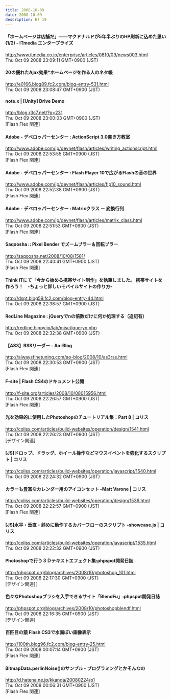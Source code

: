 ```yaml
---
title: 2008-10-09
date: 2008-10-09
description: B! 19
---
```


####  「ホームページは店舗だ」――マクドナルドが5年半ぶりのHP刷新に込めた思い (1/2) - ITmedia エンタープライズ
http://www.itmedia.co.jp/enterprise/articles/0810/09/news003.html<br>
Thu Oct 09 2008 23:09:11 GMT+0900 (JST)<br>


#### 20の優れたAjax効果*ホームページを作る人のネタ帳
http://e0166.blog89.fc2.com/blog-entry-531.html<br>
Thu Oct 09 2008 23:08:47 GMT+0900 (JST)<br>


#### note.x  |    [Unity] Drive Demo
http://blog.r3c7.net/?p=231<br>
Thu Oct 09 2008 23:00:03 GMT+0900 (JST)<br>
[Flash Flex 関連]


#### Adobe - デベロッパーセンター : ActionScript 3.0書き方教室
http://www.adobe.com/jp/devnet/flash/articles/writing_actionscript.html<br>
Thu Oct 09 2008 22:53:55 GMT+0900 (JST)<br>
[Flash Flex 関連]


#### Adobe - デベロッパーセンター : Flash Player 10で広がるFlashの音の世界
http://www.adobe.com/jp/devnet/flash/articles/flp10_sound.html<br>
Thu Oct 09 2008 22:52:38 GMT+0900 (JST)<br>
[Flash Flex 関連]


#### Adobe - デベロッパーセンター : Matrixクラス － 変換行列 
http://www.adobe.com/jp/devnet/flash/articles/matrix_class.html<br>
Thu Oct 09 2008 22:51:53 GMT+0900 (JST)<br>
[Flash Flex 関連]


#### Saqoosha :: Pixel Bender でズームブラー＆回転ブラー
http://saqoosha.net/2008/10/08/1581/<br>
Thu Oct 09 2008 22:40:41 GMT+0900 (JST)<br>
[Flash Flex 関連]


#### Think ITにて「今から始める携帯サイト制作」を執筆しました。 携帯サイトを作ろう！　-ちょっと詳しいモバイルサイトの作り方-
http://dspt.blog59.fc2.com/blog-entry-44.html<br>
Thu Oct 09 2008 22:38:57 GMT+0900 (JST)<br>


#### RedLine Magazine : jQueryでnの倍数だけに何か処理する（追記有）
http://redline.hippy.jp/lab/misc/jqueryn.php<br>
Thu Oct 09 2008 22:32:38 GMT+0900 (JST)<br>


#### 【AS3】RSSリーダー - Ao-Blog
http://alwaysfinetuning.com/ao-blog/2008/10/as3rss.html<br>
Thu Oct 09 2008 22:30:53 GMT+0900 (JST)<br>
[Flash Flex 関連]


#### F-site | Flash CS4のドキュメント公開
http://f-site.org/articles/2008/10/08015956.html<br>
Thu Oct 09 2008 22:26:57 GMT+0900 (JST)<br>
[Flash Flex 関連]


####   光を効果的に使用したPhotoshopのチュートリアル集：Part 8 | コリス
http://coliss.com/articles/build-websites/operation/design/1541.html<br>
Thu Oct 09 2008 22:26:23 GMT+0900 (JST)<br>
[デザイン関連]


####   [JS]ドロップ、ドラッグ、ホイール操作などマウスイベントを強化するスクリプト | コリス
http://coliss.com/articles/build-websites/operation/javascript/1540.html<br>
Thu Oct 09 2008 22:24:32 GMT+0900 (JST)<br>


####   カラーも豊富なカレンダー用のアイコンセット -Matt Varone | コリス
http://coliss.com/articles/build-websites/operation/design/1536.html<br>
Thu Oct 09 2008 22:22:57 GMT+0900 (JST)<br>
[Flash Flex 関連]


####   [JS]水平・垂直・斜めに動作するカバーフローのスクリプト -showcase.js | コリス
http://coliss.com/articles/build-websites/operation/javascript/1535.html<br>
Thu Oct 09 2008 22:22:32 GMT+0900 (JST)<br>


#### Photoshopで行う３Ｄテキストエフェクト集:phpspot開発日誌
http://phpspot.org/blog/archives/2008/10/photoshop_101.html<br>
Thu Oct 09 2008 22:17:30 GMT+0900 (JST)<br>
[デザイン関連][


#### 色々なPhotoshopブラシを入手できるサイト「BlendFu」:phpspot開発日誌
http://phpspot.org/blog/archives/2008/10/photoshopblendf.html<br>
Thu Oct 09 2008 22:16:35 GMT+0900 (JST)<br>
[デザイン関連]


#### 百匹目の猿 Flash CS3で水面ぽい画像表示
http://100th.blog96.fc2.com/blog-entry-25.html<br>
Thu Oct 09 2008 00:07:14 GMT+0900 (JST)<br>
[Flash Flex 関連]


####  BitmapData.perlinNoise()のサンプル - プログラミングとかそんなの
http://d.hatena.ne.jp/kkanda/20080224/p1<br>
Thu Oct 09 2008 00:06:31 GMT+0900 (JST)<br>
[Flash Flex 関連]


